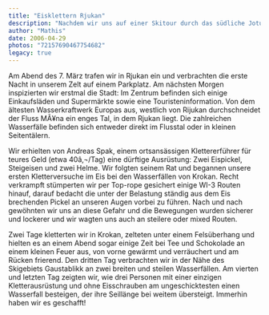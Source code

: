 ```yaml
---
title: "Eisklettern Rjukan"
description: "Nachdem wir uns auf einer Skitour durch das südliche Jotunheimen aufgewärmt hatten, verbrachten wir vier Tage in »Europas Eiskletter Mekka«, der südnorwegischen Stadt Rjukan. Mit geliehener Ausrüstung machten wir hier unsere ersten Erfahrungen im vertikalen Eis."
author: "Mathis"
date: 2006-04-29
photos: "72157690467754682"
legacy: true
---
```


Am Abend des 7. März trafen wir in Rjukan ein und verbrachten die erste Nacht in unserem Zelt auf einem Parkplatz. Am nächsten Morgen inspizierten wir erstmal die Stadt: Im Zentrum befinden sich einige Einkaufsläden und Supermärkte sowie eine Touristeninformation. Von dem ältesten Wasserkraftwerk Europas aus, westlich von Rijukan durchschneidet der Fluss MÃ¥na ein enges Tal, in dem Rjukan liegt. Die zahlreichen Wasserfälle befinden sich entweder direkt im Flusstal oder in kleinen Seitentälern.

Wir erhielten von Andreas Spak, einem ortsansässigen Klettererführer für teures Geld (etwa 40â‚¬/Tag) eine dürftige Ausrüstung: Zwei Eispickel, Steigeisen und zwei Helme. Wir folgten seinem Rat und begannen unsere ersten Kletterversuche im Eis bei den Wasserfällen von Krokan. Recht verkrampft stümperten wir per Top-rope gesichert einige WI-3 Routen hinauf, darauf bedacht die unter der Belastung ständig aus dem Eis brechenden Pickel an unseren Augen vorbei zu führen. Nach und nach gewöhnten wir uns an diese Gefahr und die Bewegungen wurden sicherer und lockerer und wir wagten uns auch an steilere oder mixed Routen.

Zwei Tage kletterten wir in Krokan, zelteten unter einem Felsüberhang und hielten es an einem Abend sogar einige Zeit bei Tee und Schokolade an einem kleinen Feuer aus, von vorne gewärmt und verräuchert und am Rücken frierend. Den dritten Tag verbrachten wir in der Nähe des Skigebiets Gaustablikk an zwei breiten und steilen Wasserfällen. Am vierten und letzten Tag zeigten wir, wie drei Personen mit einer einzigen Kletterausrüstung und ohne Eisschrauben am ungeschicktesten einen Wasserfall besteigen, der ihre Seillänge bei weitem übersteigt. Immerhin haben wir es geschafft!
